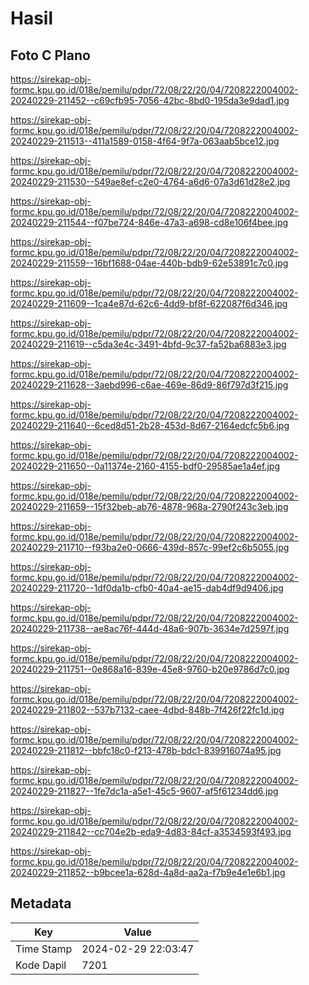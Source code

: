 # Hasil

## Foto C Plano

https://sirekap-obj-formc.kpu.go.id/018e/pemilu/pdpr/72/08/22/20/04/7208222004002-20240229-211452--c69cfb95-7056-42bc-8bd0-195da3e9dad1.jpg

https://sirekap-obj-formc.kpu.go.id/018e/pemilu/pdpr/72/08/22/20/04/7208222004002-20240229-211513--411a1589-0158-4f64-9f7a-063aab5bce12.jpg

https://sirekap-obj-formc.kpu.go.id/018e/pemilu/pdpr/72/08/22/20/04/7208222004002-20240229-211530--549ae8ef-c2e0-4764-a6d6-07a3d61d28e2.jpg

https://sirekap-obj-formc.kpu.go.id/018e/pemilu/pdpr/72/08/22/20/04/7208222004002-20240229-211544--f07be724-846e-47a3-a698-cd8e106f4bee.jpg

https://sirekap-obj-formc.kpu.go.id/018e/pemilu/pdpr/72/08/22/20/04/7208222004002-20240229-211559--16bf1688-04ae-440b-bdb9-62e53891c7c0.jpg

https://sirekap-obj-formc.kpu.go.id/018e/pemilu/pdpr/72/08/22/20/04/7208222004002-20240229-211609--1ca4e87d-62c6-4dd9-bf8f-622087f6d346.jpg

https://sirekap-obj-formc.kpu.go.id/018e/pemilu/pdpr/72/08/22/20/04/7208222004002-20240229-211619--c5da3e4c-3491-4bfd-9c37-fa52ba6883e3.jpg

https://sirekap-obj-formc.kpu.go.id/018e/pemilu/pdpr/72/08/22/20/04/7208222004002-20240229-211628--3aebd996-c6ae-469e-86d9-86f797d3f215.jpg

https://sirekap-obj-formc.kpu.go.id/018e/pemilu/pdpr/72/08/22/20/04/7208222004002-20240229-211640--6ced8d51-2b28-453d-8d67-2164edcfc5b6.jpg

https://sirekap-obj-formc.kpu.go.id/018e/pemilu/pdpr/72/08/22/20/04/7208222004002-20240229-211650--0a11374e-2160-4155-bdf0-29585ae1a4ef.jpg

https://sirekap-obj-formc.kpu.go.id/018e/pemilu/pdpr/72/08/22/20/04/7208222004002-20240229-211659--15f32beb-ab76-4878-968a-2790f243c3eb.jpg

https://sirekap-obj-formc.kpu.go.id/018e/pemilu/pdpr/72/08/22/20/04/7208222004002-20240229-211710--f93ba2e0-0666-439d-857c-99ef2c6b5055.jpg

https://sirekap-obj-formc.kpu.go.id/018e/pemilu/pdpr/72/08/22/20/04/7208222004002-20240229-211720--1df0da1b-cfb0-40a4-ae15-dab4df9d9406.jpg

https://sirekap-obj-formc.kpu.go.id/018e/pemilu/pdpr/72/08/22/20/04/7208222004002-20240229-211738--ae8ac76f-444d-48a6-907b-3634e7d2597f.jpg

https://sirekap-obj-formc.kpu.go.id/018e/pemilu/pdpr/72/08/22/20/04/7208222004002-20240229-211751--0e868a16-839e-45e8-9760-b20e9786d7c0.jpg

https://sirekap-obj-formc.kpu.go.id/018e/pemilu/pdpr/72/08/22/20/04/7208222004002-20240229-211802--537b7132-caee-4dbd-848b-7f426f22fc1d.jpg

https://sirekap-obj-formc.kpu.go.id/018e/pemilu/pdpr/72/08/22/20/04/7208222004002-20240229-211812--bbfc18c0-f213-478b-bdc1-839916074a95.jpg

https://sirekap-obj-formc.kpu.go.id/018e/pemilu/pdpr/72/08/22/20/04/7208222004002-20240229-211827--1fe7dc1a-a5e1-45c5-9607-af5f61234dd6.jpg

https://sirekap-obj-formc.kpu.go.id/018e/pemilu/pdpr/72/08/22/20/04/7208222004002-20240229-211842--cc704e2b-eda9-4d83-84cf-a3534593f493.jpg

https://sirekap-obj-formc.kpu.go.id/018e/pemilu/pdpr/72/08/22/20/04/7208222004002-20240229-211852--b9bcee1a-628d-4a8d-aa2a-f7b9e4e1e6b1.jpg


## Metadata

| Key        | Value               |
| ---------- | ------------------- |
| Time Stamp | 2024-02-29 22:03:47 |
| Kode Dapil | 7201                |



